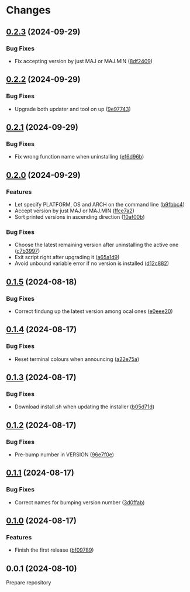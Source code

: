 # Changes

## [0.2.3](https://github.com/prantlf/goup/compare/v0.2.2...v0.2.3) (2024-09-29)

### Bug Fixes

* Fix accepting version by just MAJ or MAJ.MIN ([8df2409](https://github.com/prantlf/goup/commit/8df240986634b75c6340655af69389a54c0f38a2))

## [0.2.2](https://github.com/prantlf/goup/compare/v0.2.1...v0.2.2) (2024-09-29)

### Bug Fixes

* Upgrade both updater and tool on up ([9e97743](https://github.com/prantlf/goup/commit/9e977437dd64f9e1d360f1991c40f35dfbeb7842))

## [0.2.1](https://github.com/prantlf/goup/compare/v0.2.0...v0.2.1) (2024-09-29)

### Bug Fixes

* Fix wrong function name when uninstalling ([ef6d96b](https://github.com/prantlf/goup/commit/ef6d96b9c32fa40cc10a6bba4fc3b2c6f9c6191d))

## [0.2.0](https://github.com/prantlf/goup/compare/v0.1.5...v0.2.0) (2024-09-29)

### Features

* Let specify PLATFORM, OS and ARCH on the command line ([b9fbbc4](https://github.com/prantlf/goup/commit/b9fbbc4b5009787493d2f6d813d615a3f7a7dd9a))
* Accept version by just MAJ or MAJ.MIN ([ffce7a2](https://github.com/prantlf/goup/commit/ffce7a2603c1cd658307c0a1250ef62abb4bd6cf))
* Sort printed versions in ascending direction ([10af00b](https://github.com/prantlf/goup/commit/10af00b5960b99d8b95deddf29d4d1c2e1d41e22))

### Bug Fixes

* Choose the latest remaining version after uninstalling the active one ([c7b3997](https://github.com/prantlf/goup/commit/c7b3997c50f27dd306b1a5acd0f6dcb9ebbd3503))
* Exit script right after upgrading it ([a65a1d9](https://github.com/prantlf/goup/commit/a65a1d9c5fd85f6d680a3afb0f9b2e2dc5f5dbde))
* Avoid unbound variable error if no version is installed ([d12c882](https://github.com/prantlf/goup/commit/d12c8824023a19c67cff6d2701aed964956030e6))

## [0.1.5](https://github.com/prantlf/goup/compare/v0.1.4...v0.1.5) (2024-08-18)

### Bug Fixes

* Correct findung up the latest version among ocal ones ([e0eee20](https://github.com/prantlf/goup/commit/e0eee206ce96ac76f8434ad14447b5cf212f850e))

## [0.1.4](https://github.com/prantlf/goup/compare/v0.1.3...v0.1.4) (2024-08-17)

### Bug Fixes

* Reset terminal colours when announcing ([a22e75a](https://github.com/prantlf/goup/commit/a22e75a6ef092d17b97ef835ae3be1e48cfd0bdc))

## [0.1.3](https://github.com/prantlf/goup/compare/v0.1.2...v0.1.3) (2024-08-17)

### Bug Fixes

* Download install.sh when updating the installer ([b05d71d](https://github.com/prantlf/goup/commit/b05d71d6e04a74bd7070ef8edd65a87a3a29ddc1))

## [0.1.2](https://github.com/prantlf/goup/compare/v0.1.1...v0.1.2) (2024-08-17)

### Bug Fixes

* Pre-bump number in VERSION ([96e7f0e](https://github.com/prantlf/goup/commit/96e7f0eb493798d22fc1404ee73bae0a3a9dfdcc))

## [0.1.1](https://github.com/prantlf/goup/compare/v0.1.0...v0.1.1) (2024-08-17)

### Bug Fixes

* Correct names for bumping version number ([3d0ffab](https://github.com/prantlf/goup/commit/3d0ffab6090317fb5619a298571782dcf7c37e74))

## [0.1.0](https://github.com/prantlf/goup/compare/v0.0.1...v0.1.0) (2024-08-17)

### Features

* Finish the first release ([bf09789](https://github.com/prantlf/goup/commit/bf097891ae7c1919c150f8d8f62f171adaef865a))

## 0.0.1 (2024-08-10)

Prepare repository
